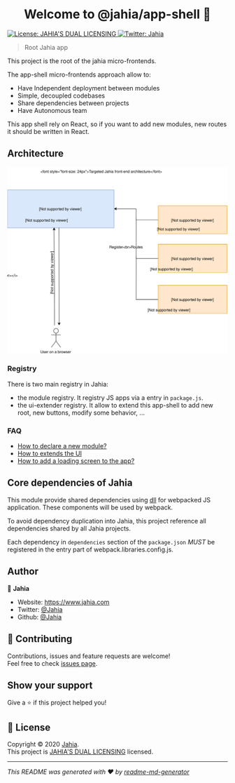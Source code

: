 <h1 align="center">Welcome to @jahia/app-shell 👋</h1>
<p>
  <a href="./LICENSE.txt" target="_blank">
    <img alt="License: JAHIA'S DUAL LICENSING" src="https://img.shields.io/badge/License-JAHIA'S DUAL LICENSING-yellow.svg" />
  </a>
  <a href="https://twitter.com/Jahia" target="_blank">
    <img alt="Twitter: Jahia" src="https://img.shields.io/twitter/follow/Jahia.svg?style=social" />
  </a>
</p>

> Root Jahia app

This project is the root of the jahia micro-frontends.

The app-shell micro-frontends approach allow to:

 - Have Independent deployment between modules
 - Simple, decoupled codebases
 - Share dependencies between projects
 - Have Autonomous team

This app shell rely on React, so if you want to add new modules, new routes it should be written in React.

<detail><summary><h2>Architecture</h2></summary>

![Jahia Acrhitecture](./docs/imgs/jahia_architecture.svg)

</detail>

### Registry

There is two main registry in Jahia:
 - the module registry. It registry JS apps via a entry in `package.js`.
 - the ui-extender registry. It allow to extend this app-shell to add new root, new buttons, modify some behavior, ...

### FAQ

- [How to declare a new module?](./docs/declare-new-module.md)
- [How to extends the UI](./docs/extend-ui.md)
- [How to add a loading screen to the app?](./docs/loading-screen.md)


## Core dependencies of Jahia

This module provide shared dependencies using [dll](https://webpack.js.org/plugins/dll-plugin/) for webpacked JS application. These components will be used by webpack.

To avoid dependency duplication into Jahia, this project reference all dependencies shared by all Jahia projects.

Each dependency in `dependencies` section of the `package.json` _MUST_ be registered in the entry part of webpack.libraries.config.js.

## Author

👤 **Jahia**

* Website: https://www.jahia.com
* Twitter: [@Jahia](https://twitter.com/Jahia)
* Github: [@Jahia](https://github.com/Jahia)

## 🤝 Contributing

Contributions, issues and feature requests are welcome!<br />Feel free to check [issues page](https://jira.jahia.com).

## Show your support

Give a ⭐️ if this project helped you!

## 📝 License

Copyright © 2020 [Jahia](https://github.com/Jahia).<br />
This project is [JAHIA'S DUAL LICENSING](./LICENSE.txt) licensed.

***
_This README was generated with ❤️ by [readme-md-generator](https://github.com/kefranabg/readme-md-generator)_
